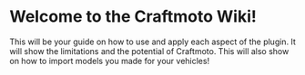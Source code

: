 # Welcome to the Craftmoto Wiki!

This will be your guide on how to use and apply each aspect of the plugin.
It will show the limitations and the potential of Craftmoto.
This will also show on how to import models you made for your vehicles! 